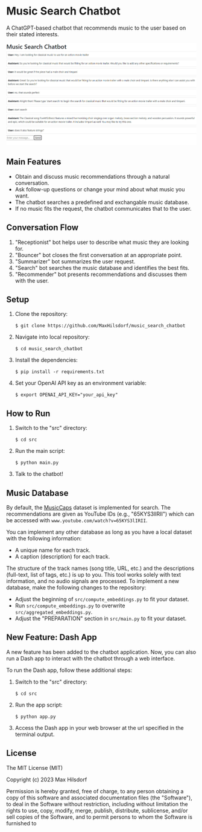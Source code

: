# Music Search Chatbot

A ChatGPT-based chatbot that recommends music to the user based on their stated interests.

<img src="res/img/readme_title_image.jpg"  width="700">

## Main Features
* Obtain and discuss music recommendations through a natural conversation.
* Ask follow-up questions or change your mind about what music you want.
* The chatbot searches a predefined and exchangable music database.
* If no music fits the request, the chatbot communicates that to the user.

## Conversation Flow
1. "Receptionist" bot helps user to describe what music they are looking for.
2. "Bouncer" bot closes the first conversation at an appropriate point.
3. "Summarizer" bot summarizes the user request.
4. "Search" bot searches the music database and identifies the best fits.
5. "Recommender" bot presents recommendations and discusses them with the user.

## Setup
1. Clone the repository:
   ```shell
   $ git clone https://github.com/MaxHilsdorf/music_search_chatbot
   ```

2. Navigate into local repository:
    ```shell
    $ cd music_search_chatbot
    ```

2. Install the dependencies:
   ```shell
   $ pip install -r requirements.txt
   ```

3. Set your OpenAI API key as an environment variable:
    ```shell
    $ export OPENAI_API_KEY="your_api_key"
    ```

## How to Run

1. Switch to the "src" directory:
   ```shell
   $ cd src
   ```

2. Run the main script:
   ```shell
   $ python main.py
   ```

3. Talk to the chatbot!

## Music Database
By default, the [MusicCaps](https://www.kaggle.com/datasets/googleai/musiccaps) dataset is implemented for search. The recommendations are given as YouTube IDs (e.g., "65KYS3lIRII") which can be accessed with `www.youtube.com/watch?v=65KYS3lIRII`.

You can implement any other database as long as you have a local dataset with the following information:
* A unique name for each track.
* A caption (description) for each track.

The structure of the track names (song title, URL, etc.) and the descriptions (full-text, list of tags, etc.) is up to you. This tool works solely with text information, and no audio signals are processed. To implement a new database, make the following changes to the repository:
* Adjust the beginning of `src/compute_embeddings.py` to fit your dataset.
* Run `src/compute_embeddings.py` to overwrite `src/aggregated_embeddings.py`.
* Adjust the "PREPARATION" section in `src/main.py` to fit your dataset.

## New Feature: Dash App

A new feature has been added to the chatbot application. Now, you can also run a Dash app to interact with the chatbot through a web interface.

To run the Dash app, follow these additional steps:

1. Switch to the "src" directory:
   ```shell
   $ cd src
   ```

2. Run the app script:
   ```shell
   $ python app.py
   ```

3. Access the Dash app in your web browser at the url specified in the terminal output.

## License

The MIT License (MIT)

Copyright (c) 2023 Max Hilsdorf

Permission is hereby granted, free of charge, to any person obtaining a copy of this software and associated documentation files (the "Software"), to deal in the Software without restriction, including without limitation the rights to use, copy, modify, merge, publish, distribute, sublicense, and/or sell copies of the Software, and to permit persons to whom the Software is furnished to
